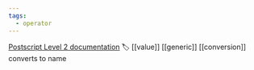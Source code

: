 ```yaml
---
tags:
  - operator
---
```

[Postscript Level 2 documentation](https://hepunx.rl.ac.uk/~adye/psdocs/ref/PSL2c.html#cvn)
🏷️ [[value]] [[generic]] [[conversion]]
converts to name